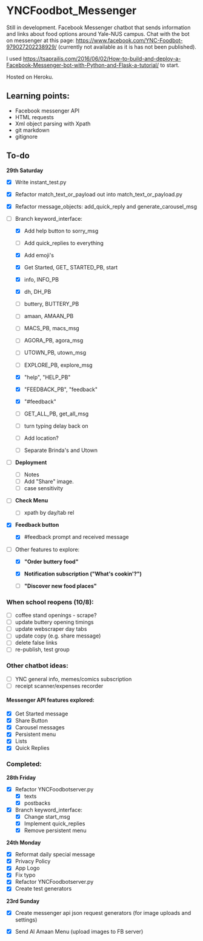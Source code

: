 # YNCFoodbot_Messenger
Still in development.
Facebook Messenger chatbot that sends information and links about food options around Yale-NUS campus. 
Chat with the bot on messenger at this page: https://www.facebook.com/YNC-Foodbot-979027202238929/ (currently not available as it is has not been published). 

I used https://tsaprailis.com/2016/06/02/How-to-build-and-deploy-a-Facebook-Messenger-bot-with-Python-and-Flask-a-tutorial/ to start. 

Hosted on Heroku. 

## Learning points:

- Facebook messenger API
- HTML requests
- Xml object parsing with Xpath
- git markdown
- gitignore

## To-do

**29th Saturday**
- [X] Write instant_test.py
- [X] Refactor match_text_or_payload out into match_text_or_payload.py
- [X] Refactor message_objects: add_quick_reply and generate_carousel_msg

- [ ] Branch keyword_interface:
    - [X] Add help button to sorry_msg
    - [ ] Add quick_replies to everything
    - [X] Add emoji's
    - [X] Get Started, GET_ STARTED_PB, start
    - [X] info, INFO_PB
    - [X] dh, DH_PB
    - [ ] buttery, BUTTERY_PB
    - [ ] amaan, AMAAN_PB
    - [ ] MACS_PB, macs_msg
    - [ ] AGORA_PB, agora_msg
    - [ ] UTOWN_PB, utown_msg
    - [ ] EXPLORE_PB, explore_msg
    - [X] "help", "HELP_PB"
    - [X] "FEEDBACK_PB", "feedback"
    - [X] "#feedback"
    - [ ] GET_ALL_PB, get_all_msg
    - [ ] turn typing delay back on

    - [ ] Add location?
    - [ ] Separate Brinda's and Utown

- [ ] **Deployment**
    - [ ] Notes
    - [ ] Add "Share" image.
    - [ ] case sensitivity

- [ ] **Check Menu**
    - [ ] xpath by day/tab rel

- [X] **Feedback button**
    - [X] #feedback prompt and received message

- [ ] Other features to explore:
    - [X] **"Order buttery food"**
    - [X] **Notification subscription ("What's cookin'?")**
    - [ ] **"Discover new food places"**


### When school reopens (10/8):
- [ ] coffee stand openings - scrape?
- [ ] update buttery opening timings
- [ ] update webscraper day tabs
- [ ] update copy (e.g. share message)
- [ ] delete false links
- [ ] re-publish, test group

### Other chatbot ideas:
- [ ] YNC general info, memes/comics subscription
- [ ] receipt scanner/expenses recorder

#### Messenger API features explored:
- [X] Get Started message
- [X] Share Button
- [X] Carousel messages
- [X] Persistent menu
- [X] Lists
- [X] Quick Replies

### Completed:

**28th Friday**
- [X] Refactor YNCFoodbotserver.py
    - [X] texts
    - [X] postbacks
- [X] Branch keyword_interface:
    - [X] Change start_msg
    - [X] Implement quick_replies
    - [X] Remove persistent menu

**24th Monday**
- [X] Reformat daily special message
- [X] Privacy Policy
- [X] App Logo
- [X] Fix typo
- [X] Refactor YNCFoodbotserver.py
- [X] Create test generators

**23rd Sunday**
- [X] Create messenger api json request generators (for image uploads and settings)
- [X] Send Al Amaan Menu (upload images to FB server)

